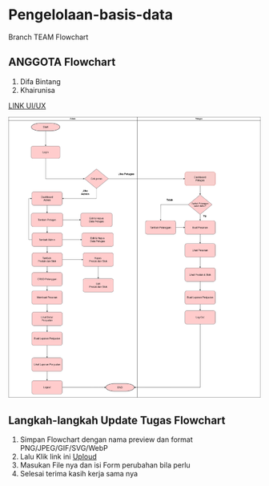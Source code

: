# Pengelolaan-basis-data
Branch TEAM Flowchart
<h2>ANGGOTA Flowchart</h2>
<ol>
  <li>Difa Bintang</li>
  <li>Khairunisa</li>
</ol>
<a target="blank" href="https://drive.google.com/file/d/15VIyuAm4u9E40tyG_mkkTL_0AydISBLk/view?usp=sharing">LINK UI/UX</a>

![Preview](Preview.png)


<h2>Langkah-langkah Update Tugas Flowchart</h2>
<ol>
  <li>Simpan Flowchart dengan nama preview dan format PNG/JPEG/GIF/SVG/WebP</li>
  <li>Lalu Klik link ini <a href="https://github.com/ZAWARUNO/Pengelolaan-basis-data/Flowchart/">Uploud</a></li>
  <li>Masukan File nya dan isi Form perubahan bila perlu</li>
  <li>Selesai terima kasih kerja sama nya</li>
</ol>

